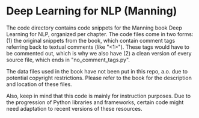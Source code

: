 # Deep Learning for NLP (Manning)
The code directory contains code snippets for the Manning book Deep Learning for NLP, organized per chapter.
The code files come in two forms: (1) the original snippets from the book, which contain comment tags referring back to textual comments (like "<1>"). These tags would have to be commented out, which is why we also have (2) a clean version of every source file, which ends in "no_comment_tags.py".

The data files used in the book have not been put in this repo, a.o. due to potential copyright restrictions.
Please refer to the book for the description and location of these files.

Also, keep in mind that this code is mainly for instruction purposes. Due to the progression of Python libraries and frameworks, certain code might need adaptation to recent versions of these resources.


